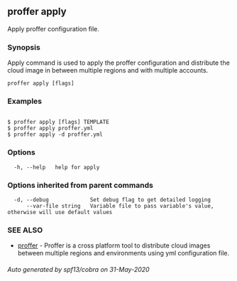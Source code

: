 ## proffer apply

Apply proffer configuration file.

### Synopsis


Apply command is used to apply the proffer configuration and distribute the cloud image
in between multiple regions and with multiple accounts.

```
proffer apply [flags]
```

### Examples

```

$ proffer apply [flags] TEMPLATE
$ proffer apply proffer.yml
$ proffer apply -d proffer.yml
```

### Options

```
  -h, --help   help for apply
```

### Options inherited from parent commands

```
  -d, --debug             Set debug flag to get detailed logging
      --var-file string   Variable file to pass variable's value, otherwise will use default values
```

### SEE ALSO

* [proffer](proffer.md)	 - Proffer is a cross platform tool to distribute cloud images between multiple regions and environments using yml configuration file.

###### Auto generated by spf13/cobra on 31-May-2020
